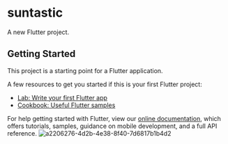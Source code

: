 # suntastic

A new Flutter project.

## Getting Started

This project is a starting point for a Flutter application.

A few resources to get you started if this is your first Flutter project:

- [Lab: Write your first Flutter app](https://flutter.dev/docs/get-started/codelab)
- [Cookbook: Useful Flutter samples](https://flutter.dev/docs/cookbook)

For help getting started with Flutter, view our
[online documentation](https://flutter.dev/docs), which offers tutorials,
samples, guidance on mobile development, and a full API reference.
![a2206276-4d2b-4e38-8f40-7d6817b1b4d2](https://user-images.githubusercontent.com/88866544/135773897-de95b106-51ea-4ab4-84fd-f31249dfba9c.jpg)
